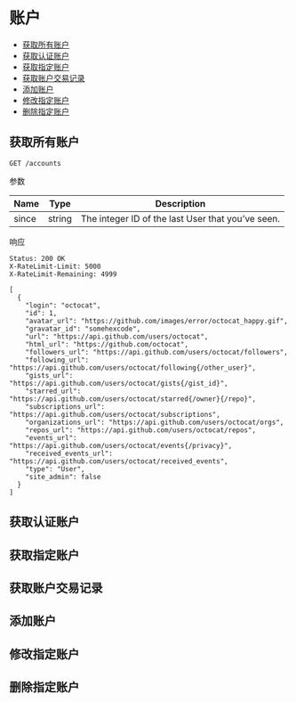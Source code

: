 # 账户

- [获取所有账户](#获取所有账户)
- [获取认证账户](#获取认证账户)
- [获取指定账户](#获取指定账户)
- [获取账户交易记录](#获取账户交易记录)
- [添加账户](#添加账户)
- [修改指定账户](#修改指定账户)
- [删除指定账户](#删除指定账户)

## 获取所有账户

    GET /accounts

参数

Name    |Type     |Description
----    |----     |----
since   |string   |The integer ID of the last User that you’ve seen.


响应

    Status: 200 OK
    X-RateLimit-Limit: 5000
    X-RateLimit-Remaining: 4999

    [
      {
        "login": "octocat",
        "id": 1,
        "avatar_url": "https://github.com/images/error/octocat_happy.gif",
        "gravatar_id": "somehexcode",
        "url": "https://api.github.com/users/octocat",
        "html_url": "https://github.com/octocat",
        "followers_url": "https://api.github.com/users/octocat/followers",
        "following_url": "https://api.github.com/users/octocat/following{/other_user}",
        "gists_url": "https://api.github.com/users/octocat/gists{/gist_id}",
        "starred_url": "https://api.github.com/users/octocat/starred{/owner}{/repo}",
        "subscriptions_url": "https://api.github.com/users/octocat/subscriptions",
        "organizations_url": "https://api.github.com/users/octocat/orgs",
        "repos_url": "https://api.github.com/users/octocat/repos",
        "events_url": "https://api.github.com/users/octocat/events{/privacy}",
        "received_events_url": "https://api.github.com/users/octocat/received_events",
        "type": "User",
        "site_admin": false
      }
    ]

## 获取认证账户

## 获取指定账户

## 获取账户交易记录

## 添加账户

## 修改指定账户 

## 删除指定账户
